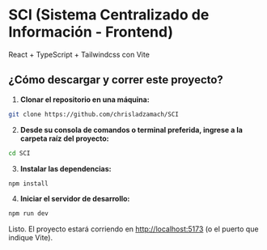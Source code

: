 # SCI (Sistema Centralizado de Información - Frontend)
React + TypeScript + Tailwindcss con Vite

## ¿Cómo descargar y correr este proyecto?

1. **Clonar el repositorio en una máquina:**

```bash
git clone https://github.com/chrisladzamach/SCI
```

2. **Desde su consola de comandos o terminal preferida, ingrese a la carpeta raíz del proyecto:**

```bash
cd SCI
```

3. **Instalar las dependencias:**

```bash
npm install
```

4. **Iniciar el servidor de desarrollo:**

```bash
npm run dev
```

Listo. El proyecto estará corriendo en [http://localhost:5173](http://localhost:5173) (o el puerto que indique Vite).
